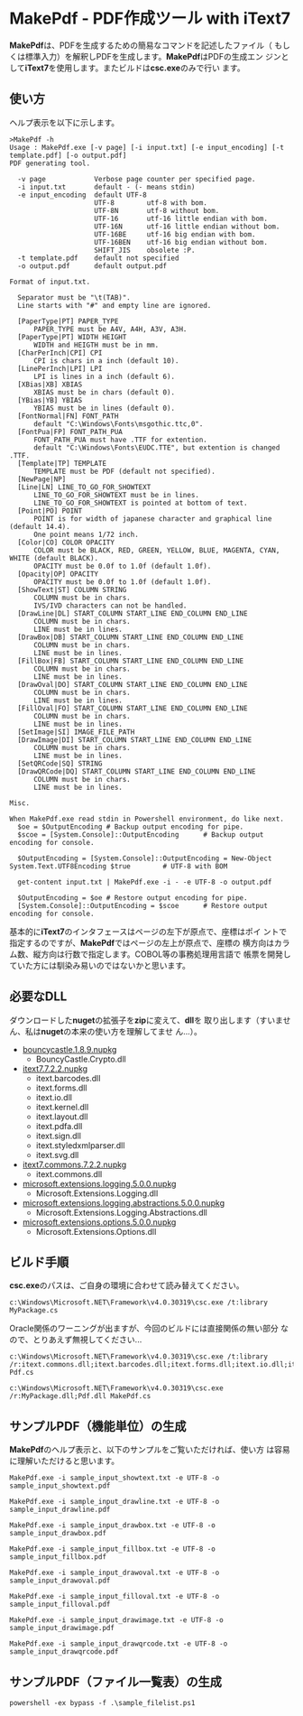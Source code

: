 # MakePdf - PDF作成ツール with iText7
**MakePdf**は、PDFを生成するための簡易なコマンドを記述したファイル（
もしくは標準入力）を解釈しPDFを生成します。**MakePdf**はPDFの生成エン
ジンとして**iText7**を使用します。またビルドは**csc.exe**のみで行い
ます。

## 使い方
ヘルプ表示を以下に示します。
```
>MakePdf -h
Usage : MakePdf.exe [-v page] [-i input.txt] [-e input_encoding] [-t template.pdf] [-o output.pdf]
PDF generating tool.

  -v page            Verbose page counter per specified page.
  -i input.txt       default - (- means stdin)
  -e input_encoding  default UTF-8
                     UTF-8        utf-8 with bom.
                     UTF-8N       utf-8 without bom.
                     UTF-16       utf-16 little endian with bom.
                     UTF-16N      utf-16 little endian without bom.
                     UTF-16BE     utf-16 big endian with bom.
                     UTF-16BEN    utf-16 big endian without bom.
                     SHIFT_JIS    obsolete :P.
  -t template.pdf    default not specified
  -o output.pdf      default output.pdf

Format of input.txt.

  Separator must be "\t(TAB)".
  Line starts with "#" and empty line are ignored.

  [PaperType|PT] PAPER_TYPE
      PAPER_TYPE must be A4V, A4H, A3V, A3H.
  [PaperType|PT] WIDTH HEIGHT
      WIDTH and HEIGTH must be in mm.
  [CharPerInch|CPI] CPI
      CPI is chars in a inch (default 10).
  [LinePerInch|LPI] LPI
      LPI is lines in a inch (default 6).
  [XBias|XB] XBIAS
      XBIAS must be in chars (default 0).
  [YBias|YB] YBIAS
      YBIAS must be in lines (default 0).
  [FontNormal|FN] FONT_PATH
      default "C:\Windows\Fonts\msgothic.ttc,0".
  [FontPua|FP] FONT_PATH_PUA
      FONT_PATH_PUA must have .TTF for extention.
      default "C:\Windows\Fonts\EUDC.TTE", but extention is changed .TTF.
  [Template|TP] TEMPLATE
      TEMPLATE must be PDF (default not specified).
  [NewPage|NP]
  [Line|LN] LINE_TO_GO_FOR_SHOWTEXT
      LINE_TO_GO_FOR_SHOWTEXT must be in lines.
      LINE_TO_GO_FOR_SHOWTEXT is pointed at bottom of text.
  [Point|PO] POINT
      POINT is for width of japanese character and graphical line (default 14.4).
      One point means 1/72 inch.
  [Color|CO] COLOR OPACITY
      COLOR must be BLACK, RED, GREEN, YELLOW, BLUE, MAGENTA, CYAN, WHITE (default BLACK).
      OPACITY must be 0.0f to 1.0f (default 1.0f).
  [Opacity|OP] OPACITY
      OPACITY must be 0.0f to 1.0f (default 1.0f).
  [ShowText|ST] COLUMN STRING
      COLUMN must be in chars.
      IVS/IVD characters can not be handled.
  [DrawLine|DL] START_COLUMN START_LINE END_COLUMN END_LINE
      COLUMN must be in chars.
      LINE must be in lines.
  [DrawBox|DB] START_COLUMN START_LINE END_COLUMN END_LINE
      COLUMN must be in chars.
      LINE must be in lines.
  [FillBox|FB] START_COLUMN START_LINE END_COLUMN END_LINE
      COLUMN must be in chars.
      LINE must be in lines.
  [DrawOval|DO] START_COLUMN START_LINE END_COLUMN END_LINE
      COLUMN must be in chars.
      LINE must be in lines.
  [FillOval|FO] START_COLUMN START_LINE END_COLUMN END_LINE
      COLUMN must be in chars.
      LINE must be in lines.
  [SetImage|SI] IMAGE_FILE_PATH
  [DrawImage|DI] START_COLUMN START_LINE END_COLUMN END_LINE
      COLUMN must be in chars.
      LINE must be in lines.
  [SetQRCode|SQ] STRING
  [DrawQRCode|DQ] START_COLUMN START_LINE END_COLUMN END_LINE
      COLUMN must be in chars.
      LINE must be in lines.

Misc.

When MakePdf.exe read stdin in Powershell environment, do like next.
  $oe = $OutputEncoding # Backup output encoding for pipe.
  $scoe = [System.Console]::OutputEncoding      # Backup output encoding for console.

  $OutputEncoding = [System.Console]::OutputEncoding = New-Object System.Text.UTF8Encoding $true        # UTF-8 with BOM

  get-content input.txt | MakePdf.exe -i - -e UTF-8 -o output.pdf

  $OutputEncoding = $oe # Restore output encoding for pipe.
  [System.Console]::OutputEncoding = $scoe      # Restore output encoding for console.
```
基本的に**iText7**のインタフェースはページの左下が原点で、座標はポイ
ントで指定するのですが、**MakePdf**ではページの左上が原点で、座標の
横方向はカラム数、縦方向は行数で指定します。COBOL等の事務処理用言語で
帳票を開発していた方には馴染み易いのではないかと思います。

## 必要なDLL
ダウンロードした**nuget**の拡張子を**zip**に変えて、**dll**を
取り出します（すいません、私は**nuget**の本来の使い方を理解してませ
ん...）。
* [bouncycastle.1.8.9.nupkg](https://xxxxxxxx/)
  * BouncyCastle.Crypto.dll
* [itext7.7.2.2.nupkg](https://xxxxxxxx/)
  * itext.barcodes.dll
  * itext.forms.dll
  * itext.io.dll
  * itext.kernel.dll
  * itext.layout.dll
  * itext.pdfa.dll
  * itext.sign.dll
  * itext.styledxmlparser.dll
  * itext.svg.dll
* [itext7.commons.7.2.2.nupkg](https://xxxxxxxx/)
  * itext.commons.dll
* [microsoft.extensions.logging.5.0.0.nupkg](https://xxxxxxxx/)
  * Microsoft.Extensions.Logging.dll
* [microsoft.extensions.logging.abstractions.5.0.0.nupkg](https://xxxxxxxx/)
  * Microsoft.Extensions.Logging.Abstractions.dll
* [microsoft.extensions.options.5.0.0.nupkg](https://xxxxxxxx/)
  * Microsoft.Extensions.Options.dll

## ビルド手順
**csc.exe**のパスは、ご自身の環境に合わせて読み替えてください。
```
c:\Windows\Microsoft.NET\Framework\v4.0.30319\csc.exe /t:library MyPackage.cs
```
Oracle関係のワーニングが出ますが、今回のビルドには直接関係の無い部分
なので、とりあえず無視してください...
```
c:\Windows\Microsoft.NET\Framework\v4.0.30319\csc.exe /t:library /r:itext.commons.dll;itext.barcodes.dll;itext.forms.dll;itext.io.dll;itext.kernel.dll;itext.layout.dll;itext.pdfa.dll;itext.sign.dll;itext.styledxmlparser.dll;itext.svg.dll;BouncyCastle.Crypto.dll;Microsoft.Extensions.Logging.Abstractions.dll;Microsoft.Extensions.Logging.dll;Microsoft.Extensions.Options.dll Pdf.cs
```
```
c:\Windows\Microsoft.NET\Framework\v4.0.30319\csc.exe /r:MyPackage.dll;Pdf.dll MakePdf.cs
```

## サンプルPDF（機能単位）の生成
**MakePdf**のヘルプ表示と、以下のサンプルをご覧いただければ、使い方
は容易に理解いただけると思います。
```
MakePdf.exe -i sample_input_showtext.txt -e UTF-8 -o sample_input_showtext.pdf
```
```
MakePdf.exe -i sample_input_drawline.txt -e UTF-8 -o sample_input_drawline.pdf
```
```
MakePdf.exe -i sample_input_drawbox.txt -e UTF-8 -o sample_input_drawbox.pdf
```
```
MakePdf.exe -i sample_input_fillbox.txt -e UTF-8 -o sample_input_fillbox.pdf
```
```
MakePdf.exe -i sample_input_drawoval.txt -e UTF-8 -o sample_input_drawoval.pdf
```
```
MakePdf.exe -i sample_input_filloval.txt -e UTF-8 -o sample_input_filloval.pdf
```
```
MakePdf.exe -i sample_input_drawimage.txt -e UTF-8 -o sample_input_drawimage.pdf
```
```
MakePdf.exe -i sample_input_drawqrcode.txt -e UTF-8 -o sample_input_drawqrcode.pdf
```

## サンプルPDF（ファイル一覧表）の生成
```
powershell -ex bypass -f .\sample_filelist.ps1
```
